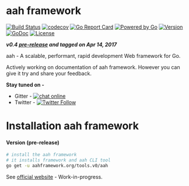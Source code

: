 # aah framework
[![Build Status](https://travis-ci.org/go-aah/aah.svg?branch=master)](https://travis-ci.org/go-aah/aah) [![codecov](https://codecov.io/gh/go-aah/aah/branch/master/graph/badge.svg)](https://codecov.io/gh/go-aah/aah/branch/master) [![Go Report Card](https://goreportcard.com/badge/aahframework.org/aah.v0)](https://goreportcard.com/report/aahframework.org/aah.v0)
[![Powered by Go](https://img.shields.io/badge/powered_by-go-blue.svg)](https://golang.org)
[![Version](https://img.shields.io/badge/version-0.4-blue.svg)](https://github.com/go-aah/aah/releases/latest) [![GoDoc](https://godoc.org/aahframework.org/aah.v0?status.svg)](https://godoc.org/aahframework.org/aah.v0)
[![License](https://img.shields.io/github/license/go-aah/aah.svg)](LICENSE)

***v0.4 [pre-release](https://github.com/go-aah/aah/releases/latest) and tagged on Apr 14, 2017***

aah - A scalable, performant, rapid development Web framework for Go.

Actively working on documentation of aah framework. However you can give it try and share your feedback.

**Stay tuned on -**
  * Gitter - [![chat online](https://img.shields.io/gitter/room/aahframework/community.svg)](https://gitter.im/aahframework/community)
  * Twitter - [![Twitter Follow](https://img.shields.io/twitter/follow/aahframework.svg?style=social&label=Follow)](https://twitter.com/aahframework)


# Installation aah framework
#### Version (pre-release)
```bash
# install the aah framework
# it installs framework and aah CLI tool
go get -u aahframework.org/tools.v0/aah
```

See [official website](https://aahframework.org) - Work-in-progress.
